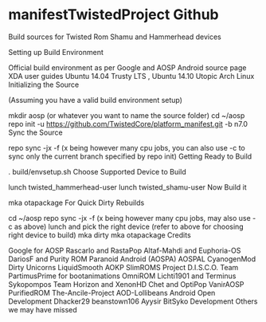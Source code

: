 # manifestTwistedProject Github

Build sources for Twisted Rom Shamu and Hammerhead devices

Setting up Build Environment

Official build environment as per Google and AOSP Android source page
XDA user guides Ubuntu 14.04 Trusty LTS , Ubuntu 14.10 Utopic
Arch Linux
Initializing the Source

(Assuming you have a valid build environment setup)

mkdir aosp (or whatever you want to name the source folder)
cd ~/aosp
repo init -u https://github.com/TwistedCore/platform_manifest.git -b n7.0
Sync the Source

repo sync -jx -f (x being however many cpu jobs, you can also use -c to sync only the current branch specified by repo init)
Getting Ready to Build

. build/envsetup.sh
Choose Supported Device to Build

lunch twisted_hammerhead-user
lunch twisted_shamu-user
Now Build it

mka otapackage
For Quick Dirty Rebuilds

cd ~/aosp
repo sync -jx -f (x being however many cpu jobs, may also use -c as above)
lunch and pick the right device (refer to above for choosing right device to build)
mka dirty
mka otapackage
Credits

Google for AOSP
Rascarlo and RastaPop
Altaf-Mahdi and Euphoria-OS
DariosF and Purity ROM
Paranoid Android (AOSPA)
AOSPAL
CyanogenMod
Dirty Unicorns
LiquidSmooth
AOKP
SlimROMS
Project D.I.S.C.O. Team
PartimusPrime for bootanimations
OmniROM
Lichti1901 and Terminus
Sykopompos
Team Horizon and XenonHD
Chet and OptiPop
VanirAOSP
PurifiedROM
The-Ancile-Project
AOD-Lollibeans
Android Open Development
Dhacker29
beanstown106
Ayysir
BitSyko Development
Others we may have missed

